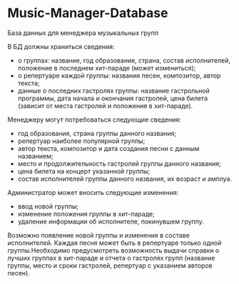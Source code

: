 # Music-Manager-Database
База данных для менеджера музыкальных групп

<div>В БД должны храниться сведения:</div>
<ul>
<li>о группах: название, год образования, страна, состав исполнителей, положение в последнем хит-параде (может измениться);</li>  
<li>о репертуаре каждой группы: названия песен, композитор, автор текста;</li>  
<li>данные о последних гастролях группы: название гастрольной программы, дата начала и окончания гастролей, цена билета (зависит от места гастролей и положения в хит-параде).</li></ul>

<div>Менеджеру могут потребоваться следующие сведения:</div>
<ul>
<li>год образования, страна группы данного названия;</li>  
<li>репертуар наиболее популярной группы;</li>
<li>автор текста, композитор и дата создания песни с данным названием;</li> 
<li>место и продолжительность гастролей группы данного названия;</li>  
<li>цена билета на концерт указанной группы;</li>  
<li>состав исполнителей группы данного названия, их возраст и амплуа.</li></ul>

<div>Администратор может вносить следующие изменения:</div>
<ul>
<li>ввод новой группы;</li>  
<li>изменение положения группы в хит-параде;</li>  
<li>удаление информации об исполнителе, покинувшем группу.</li></ul>

Возможно появление новой группы и изменения в составе исполнителей. Каждая песня может быть в репертуаре только одной группы.Необходимо предусмотреть возможность выдачи справки о лучших группах в хит-параде и отчета о гастролях групп (название группы, место и сроки гастролей, репертуар с указанием авторов песен).
